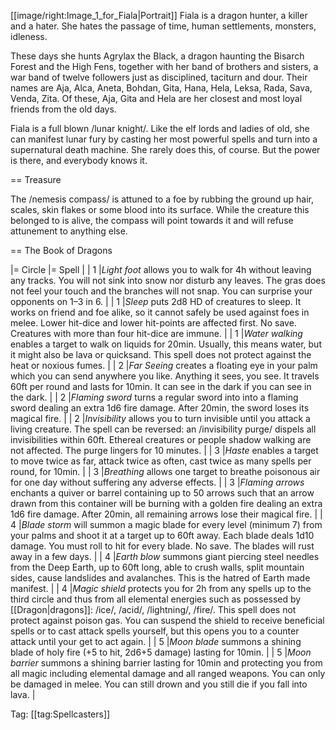 [[image/right:Image_1_for_Fiala|Portrait]]
Fiala is a dragon hunter, a killer and a hater. She hates the passage
of time, human settlements, monsters, idleness.

These days she hunts Agrylax the Black, a dragon haunting the Bisarch
Forest and the High Fens, together with her band of brothers and
sisters, a war band of twelve followers just as disciplined, taciturn
and dour. Their names are Aja, Alca, Aneta, Bohdan, Gita, Hana, Hela,
Leksa, Rada, Sava, Venda, Zita. Of these, Aja, Gita and Hela are her
closest and most loyal friends from the old days.

Fiala is a full blown /lunar knight/. Like the elf lords and ladies of
old, she can manifest lunar fury by casting her most powerful spells
and turn into a supernatural death machine. She rarely does this, of
course. But the power is there, and everybody knows it.

== Treasure

The /nemesis compass/ is attuned to a foe by rubbing the ground up
hair, scales, skin flakes or some blood into its surface. While the
creature this belonged to is alive, the compass will point towards it
and will refuse attunement to anything else.

== The Book of Dragons

|= Circle |= Spell |
| 1 |*Light foot* allows you to walk for 4h without leaving any tracks. You will not sink into snow nor disturb any leaves. The gras does not feel your touch and the branches will not snap. You can surprise your opponents on 1–3 in 6. |
| 1 |*Sleep* puts 2d8 HD of creatures to sleep. It works on friend and foe alike, so it cannot safely be used against foes in melee. Lower hit-dice and lower hit-points are affected first. No save. Creatures with more than four hit-dice are immune. |
| 1 |*Water walking* enables a target to walk on liquids for 20min. Usually, this means water, but it might also be lava or quicksand. This spell does not protect against the heat or noxious fumes. |
| 2 |*Far Seeing* creates a floating eye in your palm which you can send anywhere you like. Anything it sees, you see. It travels 60ft per round and lasts for 10min. It can see in the dark if you can see in the dark. |
| 2 |*Flaming sword* turns a regular sword into into a flaming sword dealing an extra 1d6 fire damage. After 20min, the sword loses its magical fire. |
| 2 |*Invisibility* allows you to turn invisible until you attack a living creature. The spell can be reversed: an /invisibility purge/ dispels all invisibilities within 60ft. Ethereal creatures or people shadow walking are not affected. The purge lingers for 10 minutes. |
| 3 |*Haste* enables a target to move twice as far, attack twice as often, cast twice as many spells per round, for 10min. |
| 3 |*Breathing* allows one target to breathe poisonous air for one day without suffering any adverse effects. |
| 3 |*Flaming arrows* enchants a quiver or barrel containing up to 50 arrows such that an arrow drawn from this container will be burning with a golden fire dealing an extra 1d6 fire damage. After 20min, all remaining arrows lose their magical fire. |
| 4 |*Blade storm* will summon a magic blade for every level (minimum 7) from your palms and shoot it at a target up to 60ft away. Each blade deals 1d10 damage. You must roll to hit for every blade. No save. The blades will rust away in a few days. |
| 4 |*Earth blow* summons giant piercing steel needles from the Deep Earth, up to 60ft long, able to crush walls, split mountain sides, cause landslides and avalanches. This is the hatred of Earth made manifest. |
| 4 |*Magic shield* protects you for 2h from any spells up to the third circle and thus from all elemental energies such as possessed by [[Dragon|dragons]]: /ice/, /acid/, /lightning/, /fire/. This spell does not protect against poison gas. You can suspend the shield to receive beneficial spells or to cast attack spells yourself, but this opens you to a counter attack until your get to act again. |
| 5 |*Moon blade* summons a shining blade of holy fire (+5 to hit, 2d6+5 damage) lasting for 10min. |
| 5 |*Moon barrier* summons a shining barrier lasting for 10min and protecting you from all magic including elemental damage and all ranged weapons. You can only be damaged in melee. You can still drown and you still die if you fall into lava. |

Tag: [[tag:Spellcasters]]
